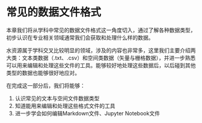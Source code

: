 # 常见的数据文件格式

本章我们将从学科中常见的数据文件格式这一角度切入，通过了解各种数据类型，初步认识在专业相关领域通常我们会获取和处理什么样的数据。

水资源属于学科交叉比较明显的领域，涉及的内容也非常多，这里我们主要介绍两大类：文本类数据（.txt、.csv）和空间类数据（矢量与栅格数据），并进一步熟悉可以用来编辑和处理这些文件的工具。能够较好地处理这些数据后，以后碰到其他类型的数据也能够很好地应对。

在完成这一部分后，我们将能够：

1. 认识常见的文本与空间文件数据类型
2. 知道能用来编辑和处理这些格式文件的工具
3. 进一步学会如何编辑Markdown文件、Jupyter Notebook文件
